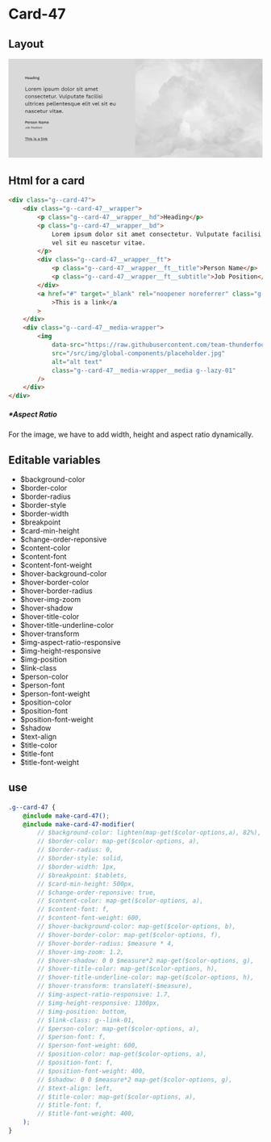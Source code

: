 # Card-47

## Layout

![alt text][card-47]

[card-47]: /src/img/global-components/card/card-47.jpg

## Html for a card

```html
<div class="g--card-47">
    <div class="g--card-47__wrapper">
        <p class="g--card-47__wrapper__hd">Heading</p>
        <p class="g--card-47__wrapper__bd">
            Lorem ipsum dolor sit amet consectetur. Vulputate facilisi ultrices pellentesque elit
            vel sit eu nascetur vitae.
        </p>
        <div class="g--card-47__wrapper__ft">
            <p class="g--card-47__wrapper__ft__title">Person Name</p>
            <p class="g--card-47__wrapper__ft__subtitle">Job Position</p>
        </div>
        <a href="#" target="_blank" rel="noopener noreferrer" class="g--card-47__wrapper__link"
            >This is a link</a
        >
    </div>
    <div class="g--card-47__media-wrapper">
        <img
            data-src="https://raw.githubusercontent.com/team-thunderfoot/ui/main/src/img/global-components/bg-placeholder.jpg"
            src="/src/img/global-components/placeholder.jpg"
            alt="alt text"
            class="g--card-47__media-wrapper__media g--lazy-01"
        />
    </div>
</div>
```

##### \*Aspect Ratio

For the image, we have to add width, height and aspect ratio dynamically.

## Editable variables

-   $background-color
-   $border-color
-   $border-radius
-   $border-style
-   $border-width
-   $breakpoint
-   $card-min-height
-   $change-order-reponsive
-   $content-color
-   $content-font
-   $content-font-weight
-   $hover-background-color
-   $hover-border-color
-   $hover-border-radius
-   $hover-img-zoom
-   $hover-shadow
-   $hover-title-color
-   $hover-title-underline-color
-   $hover-transform
-   $img-aspect-ratio-responsive
-   $img-height-responsive
-   $img-position
-   $link-class
-   $person-color
-   $person-font
-   $person-font-weight
-   $position-color
-   $position-font
-   $position-font-weight
-   $shadow
-   $text-align
-   $title-color
-   $title-font
-   $title-font-weight

## use

```scss
.g--card-47 {
    @include make-card-47();
    @include make-card-47-modifier(
        // $background-color: lighten(map-get($color-options,a), 82%),
        // $border-color: map-get($color-options, a),
        // $border-radius: 0,
        // $border-style: solid,
        // $border-width: 1px,
        // $breakpoint: $tablets,
        // $card-min-height: 500px,
        // $change-order-reponsive: true,
        // $content-color: map-get($color-options, a),
        // $content-font: f,
        // $content-font-weight: 600,
        // $hover-background-color: map-get($color-options, b),
        // $hover-border-color: map-get($color-options, f),
        // $hover-border-radius: $measure * 4,
        // $hover-img-zoom: 1.2,
        // $hover-shadow: 0 0 $measure*2 map-get($color-options, g),
        // $hover-title-color: map-get($color-options, h),
        // $hover-title-underline-color: map-get($color-options, h),
        // $hover-transform: translateY(-$measure),
        // $img-aspect-ratio-responsive: 1.7,
        // $img-height-responsive: 1300px,
        // $img-position: bottom,
        // $link-class: g--link-01,
        // $person-color: map-get($color-options, a),
        // $person-font: f,
        // $person-font-weight: 600,
        // $position-color: map-get($color-options, a),
        // $position-font: f,
        // $position-font-weight: 400,
        // $shadow: 0 0 $measure*2 map-get($color-options, g),
        // $text-align: left,
        // $title-color: map-get($color-options, a),
        // $title-font: f,
        // $title-font-weight: 400,
    );
}
```
